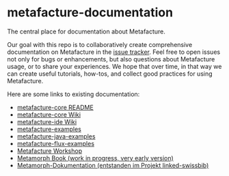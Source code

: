 # metafacture-documentation

The central place for documentation about Metafacture.

Our goal with this repo is to collaboratively create comprehensive documentation on Metafacture in the [issue tracker](https://github.com/culturegraph/metafacture-documentation/issues?q=). Feel free to open issues not only for bugs or enhancements, but also questions about Metafacture usage, or to share your experiences. We hope that over time, in that way we can create useful tutorials, how-tos, and collect good practices for using Metafacture.

Here are some links to existing documentation:

- [metafacture-core README](https://github.com/culturegraph/metafacture-core/blob/master/README.md)
- [metafacture-core Wiki](https://github.com/culturegraph/metafacture-core/wiki)
- [metafacture-ide Wiki](https://github.com/culturegraph/metafacture-ide/wiki)
- [metafacture-examples](https://github.com/culturegraph/metafacture-examples)
- [metafacture-java-examples](https://github.com/hbz/metafacture-java-examples)
- [metafacture-flux-examples](https://github.com/hbz/metafacture-flux-examples)
- [Metafacture Workshop](http://slides.lobid.org/metafacture-workshop)
- [Metamorph Book (work in progress, very early version)](http://b3e.net/metamorph-book/latest/)
- [Metamorph-Dokumentation (entstanden im Projekt linked-swissbib)](https://swissbib.gitlab.io/metamorph-doku)
